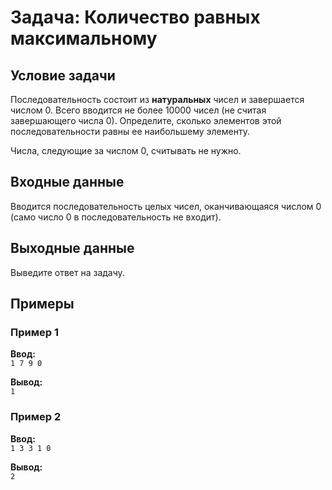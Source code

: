 # Задача: Количество равных максимальному

## Условие задачи
Последовательность состоит из **натуральных** чисел и завершается числом 0. Всего вводится не более 10000 чисел (не считая завершающего числа 0). Определите, сколько элементов этой последовательности равны ее наибольшему элементу.

Числа, следующие за числом 0, считывать не нужно.

## Входные данные
Вводится последовательность целых чисел, оканчивающаяся числом 0 (само число 0 в последовательность не входит).

## Выходные данные
Выведите ответ на задачу.

## Примеры
### Пример 1
**Ввод:**  
`1
7
9
0`  

**Вывод:**  
`1`  

### Пример 2
**Ввод:**  
`1
3
3
1
0`  

**Вывод:**  
`2`  
